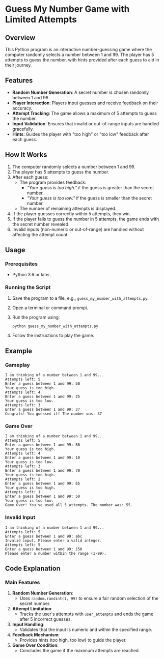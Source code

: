
# Guess My Number Game with Limited Attempts

## Overview
This Python program is an interactive number-guessing game where the computer randomly selects a number between 1 and 99. The player has 5 attempts to guess the number, with hints provided after each guess to aid in their journey.

## Features
- **Random Number Generation**: A secret number is chosen randomly between 1 and 99.
- **Player Interaction**: Players input guesses and receive feedback on their accuracy.
- **Attempt Tracking**: The game allows a maximum of 5 attempts to guess the number.
- **Input Validation**: Ensures that invalid or out-of-range inputs are handled gracefully.
- **Hints**: Guides the player with "too high" or "too low" feedback after each guess.

## How It Works
1. The computer randomly selects a number between 1 and 99.
2. The player has 5 attempts to guess the number.
3. After each guess:
   - The program provides feedback:
     - *"Your guess is too high."* if the guess is greater than the secret number.
     - *"Your guess is too low."* if the guess is smaller than the secret number.
   - The number of remaining attempts is displayed.
4. If the player guesses correctly within 5 attempts, they win.
5. If the player fails to guess the number in 5 attempts, the game ends with the secret number revealed.
6. Invalid inputs (non-numeric or out-of-range) are handled without affecting the attempt count.

## Usage

### Prerequisites
- Python 3.6 or later.

### Running the Script
1. Save the program to a file, e.g., `guess_my_number_with_attempts.py`.
2. Open a terminal or command prompt.
3. Run the program using:

   ```bash
   python guess_my_number_with_attempts.py
   ```

4. Follow the instructions to play the game.

## Example

### Gameplay
```plaintext
I am thinking of a number between 1 and 99...
Attempts left: 5
Enter a guess between 1 and 99: 50
Your guess is too high.
Attempts left: 4
Enter a guess between 1 and 99: 25
Your guess is too low.
Attempts left: 3
Enter a guess between 1 and 99: 37
Congrats! You guessed it! The number was: 37
```

### Game Over
```plaintext
I am thinking of a number between 1 and 99...
Attempts left: 5
Enter a guess between 1 and 99: 80
Your guess is too high.
Attempts left: 4
Enter a guess between 1 and 99: 10
Your guess is too low.
Attempts left: 3
Enter a guess between 1 and 99: 70
Your guess is too high.
Attempts left: 2
Enter a guess between 1 and 99: 65
Your guess is too high.
Attempts left: 1
Enter a guess between 1 and 99: 50
Your guess is too low.
Game Over! You've used all 5 attempts. The number was: 55.
```

### Invalid Input
```plaintext
I am thinking of a number between 1 and 99...
Attempts left: 5
Enter a guess between 1 and 99: abc
Invalid input. Please enter a valid integer.
Attempts left: 5
Enter a guess between 1 and 99: 150
Please enter a number within the range (1-99).
```

## Code Explanation

### Main Features
1. **Random Number Generation**: 
   - Uses `random.randint(1, 99)` to ensure a fair random selection of the secret number.
2. **Attempt Limitation**:
   - Tracks the user's attempts with `user_attempts` and ends the game after 5 incorrect guesses.
3. **Input Handling**:
   - Validates that the input is numeric and within the specified range.
4. **Feedback Mechanism**:
   - Provides hints (too high, too low) to guide the player.
5. **Game Over Condition**:
   - Concludes the game if the maximum attempts are reached.

